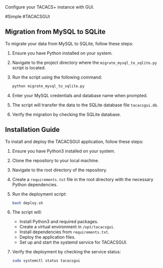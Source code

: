 Configure your TACACS+ instance with GUI. 

#Simple #TACACSGUI

## Migration from MySQL to SQLite

To migrate your data from MySQL to SQLite, follow these steps:

1. Ensure you have Python installed on your system.
2. Navigate to the project directory where the `migrate_mysql_to_sqlite.py` script is located.
3. Run the script using the following command:

   ```bash
   python migrate_mysql_to_sqlite.py
   ```

4. Enter your MySQL credentials and database name when prompted.
5. The script will transfer the data to the SQLite database file `tacacsgui.db`.

6. Verify the migration by checking the SQLite database.

## Installation Guide

To install and deploy the TACACSGUI application, follow these steps:

1. Ensure you have Python3 installed on your system.
2. Clone the repository to your local machine.
3. Navigate to the root directory of the repository.
4. Create a `requirements.txt` file in the root directory with the necessary Python dependencies.
5. Run the deployment script:

   ```bash
   bash deploy.sh
   ```

6. The script will:
   - Install Python3 and required packages.
   - Create a virtual environment in `/opt/tacacsgui`.
   - Install dependencies from `requirements.txt`.
   - Deploy the application files.
   - Set up and start the systemd service for TACACSGUI.

7. Verify the deployment by checking the service status:

   ```bash
   sudo systemctl status tacacsgui
   ```
